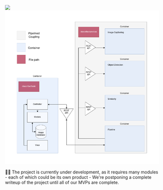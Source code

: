 <img src="/resources/test.gif"/>
<img src="/resources/architecture.png"/>

:construction_worker_man: The project is currently under development, as it requires many modules - each of which could be its own product - We're postponing a complete writeup of the project until all of our MVPs are complete. 
